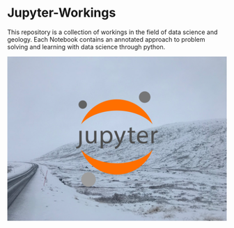 # Jupyter-Workings
This repository is a collection of workings in the field of data science and geology. Each Notebook contains an annotated approach to problem solving and learning with data science through python. 

![alt text](Images/Jupyter.png)

